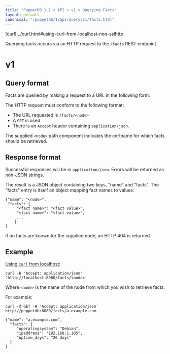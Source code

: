 ```yaml
---
title: "PuppetDB 1.1 » API » v1 » Querying Facts"
layout: default
canonical: "/puppetdb/1/api/query/v1/facts.html"
---
```


[curl] ../curl.html#using-curl-from-localhost-non-sslhttp

Querying facts occurs via an HTTP request to the
`/facts` REST endpoint.

# v1

## Query format

Facts are queried by making a request to a URL in the following form:

The HTTP request must conform to the following format:

* The URL requested is `/facts/<node>`
* A `GET` is used.
* There is an `Accept` header containing `application/json`.

The supplied `<node>` path component indicates the certname for which
facts should be retrieved.

## Response format

Successful responses will be in `application/json`. Errors will be returned as
non-JSON strings.

The result is a JSON object containing two keys, "name" and "facts". The
"facts" entry is itself an object mapping fact names to values:

    {"name": "<node>",
     "facts": {
         "<fact name>": "<fact value>",
         "<fact name>": "<fact value>",
         ...
        }
    }

If no facts are known for the supplied node, an HTTP 404 is returned.

## Example

[Using `curl` from localhost](curl):

    curl -H "Accept: application/json" 'http://localhost:8080/facts/<node>'

Where `<node>` is the name of the node from which you wish to retrieve facts.

For example:

    curl -X GET -H 'Accept: application/json' http://puppetdb:8080/facts/a.example.com

    {"name": "a.example.com",
      "facts": {
         "operatingsystem": "Debian",
         "ipaddress": "192.168.1.105",
         "uptime_days": "26 days"
      }
    }
